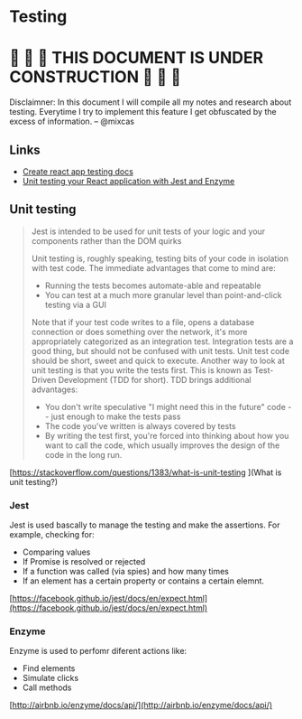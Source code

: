 # Testing

# 🚧 🚧 🚧 THIS DOCUMENT IS UNDER CONSTRUCTION 🚧 🚧 🚧

Disclaimner: In this document I will compile all my notes and research about testing. Everytime I try to implement this feature I get obfuscated by the excess of information. – @mixcas

## Links

- [Create react app testing docs](https://github.com/facebook/create-react-app/blob/master/packages/react-scripts/template/README.md#running-tests)
- [Unit testing your React application with Jest and Enzyme](https://medium.com/wehkamp-techblog/unit-testing-your-react-application-with-jest-and-enzyme-81c5545cee45)


## Unit testing

> Jest is intended to be used for unit tests of your logic and your components rather than the DOM quirks
> 
> Unit testing is, roughly speaking, testing bits of your code in isolation with test code. The immediate advantages that come to mind are:
> 
> - Running the tests becomes automate-able and repeatable
> - You can test at a much more granular level than point-and-click testing via a GUI
> 
> Note that if your test code writes to a file, opens a database connection or does something over the network, it's more appropriately categorized as an integration test. Integration tests are a good thing, but should not be confused with unit tests. Unit test code should be short, sweet and quick to execute.
Another way to look at unit testing is that you write the tests first. This is known as Test-Driven Development (TDD for short). TDD brings additional advantages:
>
> - You don't write speculative "I might need this in the future" code -- just enough to make the tests pass
> - The code you've written is always covered by tests
> - By writing the test first, you're forced into thinking about how you want to call the code, which usually improves the design of the code in the long run.

[https://stackoverflow.com/questions/1383/what-is-unit-testing
](What is unit testing?)

### Jest

Jest is used bascally to manage the testing and make the assertions. For example, checking for:

- Comparing values
- If Promise is resolved or rejected
- If a function was called (via spies) and how many times
- If an element has a certain property or contains a certain elemnt.

[https://facebook.github.io/jest/docs/en/expect.html](https://facebook.github.io/jest/docs/en/expect.html)

### Enzyme

Enzyme is used to perfomr diferent actions like:

- Find elements
- Simulate clicks
- Call methods
 
[http://airbnb.io/enzyme/docs/api/](http://airbnb.io/enzyme/docs/api/)